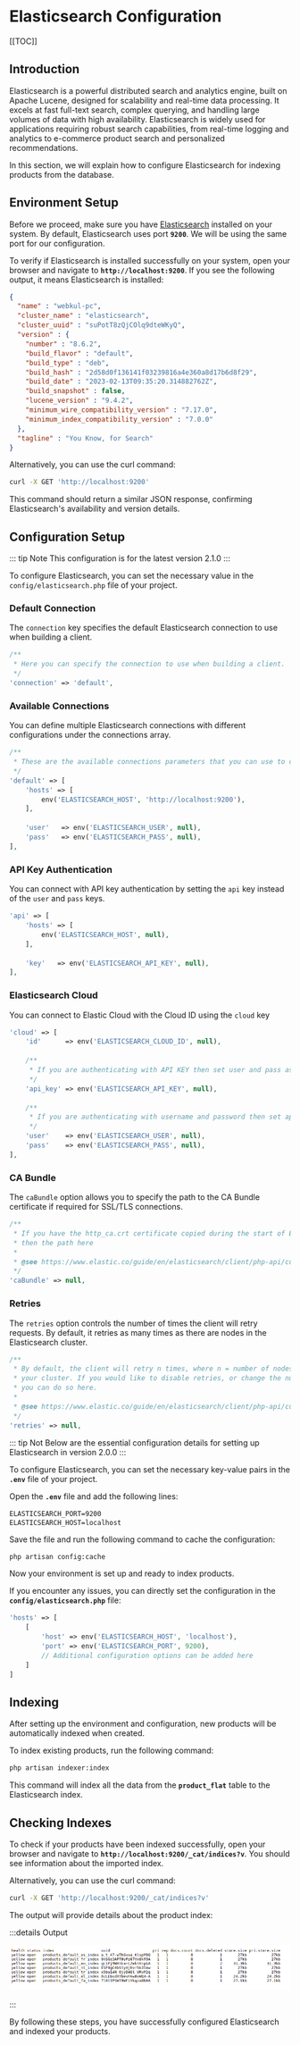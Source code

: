# Elasticsearch Configuration

[[TOC]]

## Introduction 

Elasticsearch is a powerful distributed search and analytics engine, built on Apache Lucene, designed for scalability and real-time data processing. It excels at fast full-text search, complex querying, and handling large volumes of data with high availability. Elasticsearch is widely used for applications requiring robust search capabilities, from real-time logging and analytics to e-commerce product search and personalized recommendations.

In this section, we will explain how to configure Elasticsearch for indexing products from the database.

## Environment Setup

Before we proceed, make sure you have [Elasticsearch](https://www.elastic.co/guide/en/elasticsearch/reference/current/install-elasticsearch.html) installed on your system. By default, Elasticsearch uses port **`9200`**. We will be using the same port for our configuration.

To verify if Elasticsearch is installed successfully on your system, open your browser and navigate to **`http://localhost:9200`**. If you see the following output, it means Elasticsearch is installed:

```json
{
  "name" : "webkul-pc",
  "cluster_name" : "elasticsearch",
  "cluster_uuid" : "suPotT8zQjCOlq9dteWKyQ",
  "version" : {
    "number" : "8.6.2",
    "build_flavor" : "default",
    "build_type" : "deb",
    "build_hash" : "2d58d0f136141f03239816a4e360a8d17b6d8f29",
    "build_date" : "2023-02-13T09:35:20.314882762Z",
    "build_snapshot" : false,
    "lucene_version" : "9.4.2",
    "minimum_wire_compatibility_version" : "7.17.0",
    "minimum_index_compatibility_version" : "7.0.0"
  },
  "tagline" : "You Know, for Search"
}
```

Alternatively, you can use the curl command:

```sh
curl -X GET 'http://localhost:9200'
```

This command should return a similar JSON response, confirming Elasticsearch's availability and version details.

## Configuration Setup

  ::: tip Note
This configuration is for the latest version 2.1.0
  :::

To configure Elasticsearch, you can set the necessary value in the `config/elasticsearch.php` file of your project.


### Default Connection
The `connection` key specifies the default Elasticsearch connection to use when building a client.

```php
/**
 * Here you can specify the connection to use when building a client.
 */
'connection' => 'default',
```

### Available Connections
You can define multiple Elasticsearch connections with different configurations under the connections array.

```php
/**
 * These are the available connections parameters that you can use to connect
 */
'default' => [
    'hosts' => [
        env('ELASTICSEARCH_HOST', 'http://localhost:9200'),
    ],

    'user'   => env('ELASTICSEARCH_USER', null),
    'pass'   => env('ELASTICSEARCH_PASS', null),
],
```

### API Key Authentication
You can connect with API key authentication by setting the `api` key instead of the `user` and `pass` keys.

```php
'api' => [
    'hosts' => [
        env('ELASTICSEARCH_HOST', null),
    ],

    'key'   => env('ELASTICSEARCH_API_KEY', null),
],
```

### Elasticsearch Cloud
You can connect to Elastic Cloud with the Cloud ID using the `cloud` key

```php
'cloud' => [
    'id'      => env('ELASTICSEARCH_CLOUD_ID', null),

    /**
     * If you are authenticating with API KEY then set user and pass as null
     */
    'api_key' => env('ELASTICSEARCH_API_KEY', null),

    /**
     * If you are authenticating with username and password then set api_key as null
     */
    'user'    => env('ELASTICSEARCH_USER', null),
    'pass'    => env('ELASTICSEARCH_PASS', null),
],
```

### CA Bundle
The `caBundle` option allows you to specify the path to the CA Bundle certificate if required for SSL/TLS connections.

```php
/**
 * If you have the http_ca.crt certificate copied during the start of Elasticsearch
 * then the path here
 *
 * @see https://www.elastic.co/guide/en/elasticsearch/client/php-api/current/connecting.html#auth-http
 */
'caBundle' => null,
```

### Retries  

The `retries` option controls the number of times the client will retry requests. By default, it retries as many times as there are nodes in the Elasticsearch cluster.

```php
/**
 * By default, the client will retry n times, where n = number of nodes in
 * your cluster. If you would like to disable retries, or change the number,
 * you can do so here.
 *
 * @see https://www.elastic.co/guide/en/elasticsearch/client/php-api/current/set-retries.html
 */
'retries' => null,
```

::: tip Not
Below are the essential configuration details for setting up Elasticsearch in version 2.0.0
:::

To configure Elasticsearch, you can set the necessary key-value pairs in the **`.env`** file of your project.

Open the **`.env`** file and add the following lines:

```env
ELASTICSEARCH_PORT=9200
ELASTICSEARCH_HOST=localhost
```

Save the file and run the following command to cache the configuration:

```sh
php artisan config:cache
```

Now your environment is set up and ready to index products.

If you encounter any issues, you can directly set the configuration in the **`config/elasticsearch.php`** file:

```php
'hosts' => [
    [
        'host' => env('ELASTICSEARCH_HOST', 'localhost'),
        'port' => env('ELASTICSEARCH_PORT', 9200),
        // Additional configuration options can be added here
    ]
]
```

## Indexing

After setting up the environment and configuration, new products will be automatically indexed when created.

To index existing products, run the following command:

```sh
php artisan indexer:index
```

This command will index all the data from the **`product_flat`** table to the Elasticsearch index.

## Checking Indexes

To check if your products have been indexed successfully, open your browser and navigate to **`http://localhost:9200/_cat/indices?v`**. You should see information about the imported index.

Alternatively, you can use the curl command:

```sh
curl -X GET 'http://localhost:9200/_cat/indices?v'
```

The output will provide details about the product index:

:::details Output

![Product Index Information](../../assets/2.0/images/advanced-topics/product-index.png)

:::

By following these steps, you have successfully configured Elasticsearch and indexed your products.
